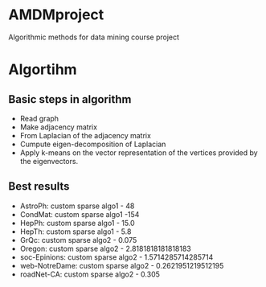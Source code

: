 # AMDMproject
Algorithmic methods for data mining course project


# Algortihm

## Basic steps in algorithm

* Read graph
* Make adjacency matrix
* From Laplacian of the adjacency matrix
* Cumpute eigen-decomposition of Laplacian
* Apply k-means on the vector representation of the vertices provided by the eigenvectors.


## Best results

* AstroPh: custom sparse algo1 - 48
* CondMat: custom sparse algo1 -154
* HepPh: custom sparse algo1 - 15.0
* HepTh: custom sparse algo1 - 5.8
* GrQc: custom sparse algo2 - 0.075
* Oregon: custom sparse algo2 - 2.8181818181818183
* soc-Epinions: custom sparse algo2 - 1.5714285714285714
* web-NotreDame: custom sparse algo2 - 0.2621951219512195
* roadNet-CA: custom sparse algo2 - 0.305
